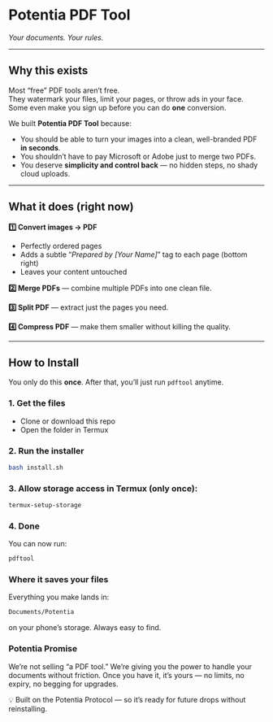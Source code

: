 # **Potentia PDF Tool**  
_Your documents. Your rules._  

---

## **Why this exists**  

Most “free” PDF tools aren’t free.  
They watermark your files, limit your pages, or throw ads in your face.  
Some even make you sign up before you can do **one** conversion.  

We built **Potentia PDF Tool** because:  
- You should be able to turn your images into a clean, well-branded PDF **in seconds**.  
- You shouldn’t have to pay Microsoft or Adobe just to merge two PDFs.  
- You deserve **simplicity and control back** — no hidden steps, no shady cloud uploads.  

---

## **What it does (right now)**  

**1️⃣ Convert images → PDF**  
- Perfectly ordered pages  
- Adds a subtle “_Prepared by [Your Name]_” tag to each page (bottom right)  
- Leaves your content untouched  

**2️⃣ Merge PDFs** — combine multiple PDFs into one clean file.  

**3️⃣ Split PDF** — extract just the pages you need.  

**4️⃣ Compress PDF** — make them smaller without killing the quality.  

---

## **How to Install**  

You only do this **once**. After that, you’ll just run `pdftool` anytime.  

### 1. Get the files  
- Clone or download this repo  
- Open the folder in Termux  

### 2. Run the installer  
```bash
bash install.sh
```
### 3. Allow storage access in Termux (only once):
```bash
termux-setup-storage
```

### 4. Done

You can now run:
```bash
pdftool
```

### Where it saves your files

Everything you make lands in:
```bash
Documents/Potentia
```
on your phone’s storage. Always easy to find.

### Potentia Promise

We’re not selling “a PDF tool.”
We’re giving you the power to handle your documents without friction.
Once you have it, it’s yours — no limits, no expiry, no begging for upgrades.

💡 Built on the Potentia Protocol — so it’s ready for future drops without reinstalling.









